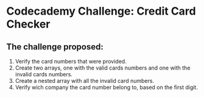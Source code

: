# Codecademy Challenge: Credit Card Checker

## The challenge proposed:
1. Verify the card numbers that were provided.
2. Create two arrays, one with the valid cards numbers and one with the invalid cards numbers.
3. Create a nested array with all the invalid card numbers.
4. Verify wich company the card number belong to, based on the first digit.

